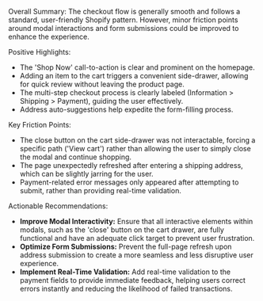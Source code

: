 Overall Summary: The checkout flow is generally smooth and follows a standard, user-friendly Shopify pattern. However, minor friction points around modal interactions and form submissions could be improved to enhance the experience.

Positive Highlights:
* The 'Shop Now' call-to-action is clear and prominent on the homepage.
* Adding an item to the cart triggers a convenient side-drawer, allowing for quick review without leaving the product page.
* The multi-step checkout process is clearly labeled (Information > Shipping > Payment), guiding the user effectively.
* Address auto-suggestions help expedite the form-filling process.

Key Friction Points:
* The close button on the cart side-drawer was not interactable, forcing a specific path ('View cart') rather than allowing the user to simply close the modal and continue shopping.
* The page unexpectedly refreshed after entering a shipping address, which can be slightly jarring for the user.
* Payment-related error messages only appeared after attempting to submit, rather than providing real-time validation.

Actionable Recommendations:
* **Improve Modal Interactivity:** Ensure that all interactive elements within modals, such as the 'close' button on the cart drawer, are fully functional and have an adequate click target to prevent user frustration.
* **Optimize Form Submissions:** Prevent the full-page refresh upon address submission to create a more seamless and less disruptive user experience.
* **Implement Real-Time Validation:** Add real-time validation to the payment fields to provide immediate feedback, helping users correct errors instantly and reducing the likelihood of failed transactions.